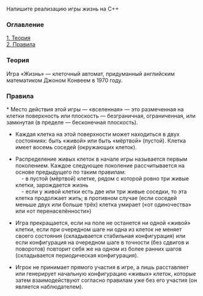 Напишите реализацию игры жизнь на C++
<h3>Оглавление</h3>
<a href="#one">1. Теория</a><br>
<a href="#two">2. Правила</a><br>

<h3 id="one">Теория</h3>
Игра «Жизнь» — клеточный автомат, придуманный английским математиком Джоном Конвеем в 1970 году.

<h3 id="two">Правила</h3>
* Место действия этой игры — «вселенная» — это размеченная на клетки поверхность или плоскость — безграничная, ограниченная, или замкнутая (в пределе — бесконечная плоскость). <br>

* Каждая клетка на этой поверхности может находиться в двух состояниях: быть «живой» или быть «мёртвой» (пустой). Клетка имеет восемь соседей (окружающих клеток). <br>

* Распределение живых клеток в начале игры называется первым поколением. Каждое следующее поколение рассчитывается на основе предыдущего по таким правилам: <br>
&nbsp;&nbsp;&nbsp; - в пустой (мёртвой) клетке, рядом с которой ровно три живые клетки, зарождается жизнь<br>
&nbsp;&nbsp;&nbsp; - если у живой клетки есть две или три живые соседки, то эта клетка продолжает жить; в противном случае (если соседей меньше двух или больше трёх) клетка умирает («от одиночества» или «от перенаселённости»)<br>

* Игра прекращается, если на поле не останется ни одной «живой» клетки, если при очередном шаге ни одна из клеток не меняет своего состояния (складывается стабильная конфигурация) или если конфигурация на очередном шаге в точности (без сдвигов и поворотов) повторит себя же на одном из более ранних шагов (складывается периодическая конфигурация). <br>

* Игрок не принимает прямого участия в игре, а лишь расставляет или генерирует начальную конфигурацию «живых» клеток, которые затем взаимодействуют согласно правилам уже без его участия (он является наблюдателем). <br>

<!--

<h3 id="three">BFS</h3>
<img src="https://habrastorage.org/files/137/887/565/13788756539e42f99ddd661d722566de.png"/><br>

<h3 id="four">Вывод графа</h3>
<img src="https://habrastorage.org/files/caa/a2b/a52/caaa2ba522e1444e88500fd7b54a508f.png"/><br>

<h3 id="foury">BFS, DFS</h3>
<img src="https://habrastorage.org/files/ec6/d3d/17c/ec6d3d17cd1a4788ac77d4e8ab4f6760.png"/><br>

<h3 id="five">Алгоритм</h3>
<p>Cписок вершин, где каждая из которых, хранит порядковые номера вершин, с которыми соединена ребром.</p>
<img src="https://habrastorage.org/files/96f/a18/9a9/96fa189a979e41988a47fd9ac03eef8d.png"/>
<img src="https://habrastorage.org/files/563/47b/ac9/56347bac9b574626b312fd32c6a68f0a.png"/>

<br>
Дополнительная информация: <br>
1. https://www.youtube.com/watch?v=uT1p5Eiw9CE <br>
2. https://www.youtube.com/watch?v=ImMnYq2zP4Y <br>
-->